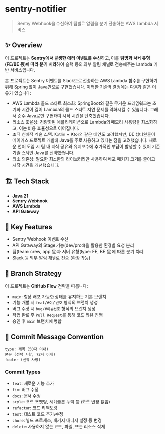 # sentry-notifier
> Sentry Webhook을 수신하여 팀별로 알림을 분기 전송하는 AWS Lambda 서비스

## ✨ Overview

이 프로젝트는 **Sentry에서 발생한 에러 이벤트를 수신**하고, 
이를 **팀명과 서버 유형(FE/BE 등)에 따라 분기 처리**하여
슬랙 등의 외부 알림 채널로 전송해주는 Lambda 기반 서비스입니다.

본 프로젝트는 Sentry 이벤트를 Slack으로 전송하는 AWS Lambda 함수를 구현하기 위해 Spring 없이 Java만으로 구현했습니다. 
이러한 기술적 결정에는 다음과 같은 이유가 있습니다:

- AWS Lambda 콜드 스타트 최소화: SpringBoot와 같은 무거운 프레임워크는 초기화 시간이 길어 Lambda의 콜드 스타트 지연 문제를 악화시킬 수 있습니다. 그래서 순수 Java로만 구현하여 시작 시간을 단축했습니다.
- 리소스 효율성: 경량화된 애플리케이션으로 Lambda의 메모리 사용량을 최소화하고, 이는 비용 효율성으로 이어집니다.
- 조직 친화적 기술 스택: Kotlin + Ktor와 같은 대안도 고려했지만, BE 챕터원들이 메이커스 프로젝트 개발에 Java를 주로 사용하고 있다는 점을 고려했습니다. 새로운 언어 도입 시 팀 내 지식 공유와 유지보수에 추가적인 부담이 발생할 수 있어 기존 기술 스택인 Java를 선택했습니다.
- 최소 의존성: 필요한 최소한의 라이브러리만 사용하여 배포 패키지 크기를 줄이고 시작 시간을 개선했습니다.

## 🏗️ Tech Stack

- **Java 21**
- **Sentry Webhook**
- **AWS Lambda**
- **API Gateway**

## 🔧 Key Features
- Sentry Webhook 이벤트 수신
- API Gateway의 Stage 기능(dev/prod)을 활용한 환경별 요청 분리
- 팀(team: crew, app 등)과 서버 유형(type: FE, BE 등)에 따른 분기 처리
- Slack 등 외부 알림 채널로 전송 (확장 가능)

## 🌿 Branch Strategy
이 프로젝트는 **GitHub Flow** 전략을 따릅니다:
- `main`: 항상 배포 가능한 상태를 유지하는 기본 브랜치
- 기능 개발 시 `feat/#이슈번호` 형식의 브랜치 생성
- 버그 수정 시 `bug/#이슈번호` 형식의 브랜치 생성
- 작업 완료 후 `Pull Request`를 통해 코드 리뷰 진행
- 승인 후 `main` 브랜치에 병합

## 💬 Commit Message Convention
```
type: 제목 (50자 이내)
본문 (선택 사항, 72자 이내)
footer (선택 사항)
```

### Commit Types
- `feat`: 새로운 기능 추가
- `fix`: 버그 수정
- `docs`: 문서 수정
- `style`: 코드 포맷팅, 세미콜론 누락 등 (코드 변경 없음)
- `refactor`: 코드 리팩토링
- `test`: 테스트 코드 추가/수정
- `chore`: 빌드 프로세스, 패키지 매니저 설정 등 변경
- `delete`: 사용하지 않는 코드, 파일, 또는 리소스 삭제
